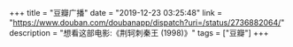 +++
title = "豆瓣广播"
date = "2019-12-23 03:25:48"
link = "https://www.douban.com/doubanapp/dispatch?uri=/status/2736882064/"
description = "想看这部电影:《荆轲刺秦王‎ (1998)》"
tags = ["豆瓣"]
+++
